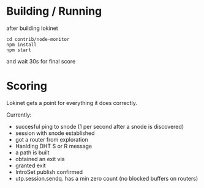 # Building / Running

after building lokinet

```
cd contrib/node-monitor
npm install
npm start
```

and wait 30s for final score

# Scoring

Lokinet gets a point for everything it does correctly.

Currently:
- succesful ping to snode (1 per second after a snode is discovered)
- session with snode established
- got a router from exploration
- Hanlding DHT S or R message
- a path is built
- obtained an exit via
- granted exit
- IntroSet publish confirmed
- utp.session.sendq. has a min zero count (no blocked buffers on routers)
